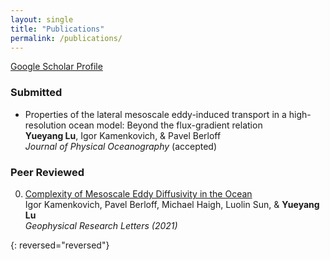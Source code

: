 ```yaml
---
layout: single
title: "Publications"
permalink: /publications/
---
```


[Google Scholar Profile]()


### Submitted  
- Properties of the lateral mesoscale eddy-induced transport in a high-resolution ocean model: Beyond the flux-gradient relation  
  **Yueyang Lu**, Igor Kamenkovich, & Pavel Berloff  
  *Journal of Physical Oceanography* (accepted)


### Peer Reviewed
0.  [Complexity of Mesoscale Eddy Diffusivity in the Ocean](https://agupubs.onlinelibrary.wiley.com/doi/abs/10.1029/2020GL091719)  
    Igor Kamenkovich, Pavel Berloff, Michael Haigh, Luolin Sun, & **Yueyang Lu**  
    *Geophysical Research Letters (2021)*

{: reversed="reversed"}

